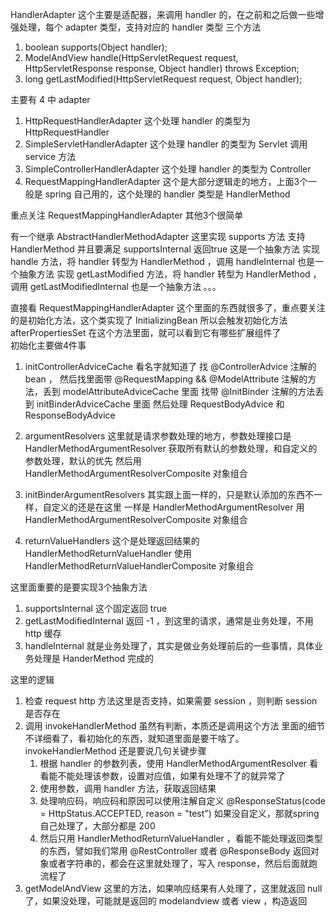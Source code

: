 HandlerAdapter
这个主要是适配器，来调用 handler 的，在之前和之后做一些增强处理，每个 adapter 类型，支持对应的 handler 类型
三个方法
1. boolean supports(Object handler);
2. ModelAndView handle(HttpServletRequest request, HttpServletResponse response, Object handler) throws Exception;
3. long getLastModified(HttpServletRequest request, Object handler);

主要有 4 中 adapter
1. HttpRequestHandlerAdapter 这个处理 handler 的类型为 HttpRequestHandler 
2. SimpleServletHandlerAdapter 这个处理 handler 的类型为 Servlet 调用 service 方法
3. SimpleControllerHandlerAdapter 这个处理 handler 的类型为 Controller 
4. RequestMappingHandlerAdapter 这个是大部分逻辑走的地方，上面3个一般是 spring 自己用的，这个处理的 handler 类型是 HandlerMethod 

重点关注 RequestMappingHandlerAdapter 其他3个很简单

有一个继承 AbstractHandlerMethodAdapter
这里实现 supports 方法 支持 HandlerMethod  并且要满足 supportsInternal 返回true 这是一个抽象方法
实现 handle 方法，将 handler 转型为 HandlerMethod ，调用 handleInternal 也是一个抽象方法
实现 getLastModified 方法，将 handler 转型为 HandlerMethod ，调用 getLastModifiedInternal 也是一个抽象方法
。。。

直接看 RequestMappingHandlerAdapter 
这个里面的东西就很多了，重点要关注的是初始化方法，这个类实现了 InitializingBean 所以会触发初始化方法 afterPropertiesSet 在这个方法里面，就可以看到它有哪些扩展组件了  
初始化主要做4件事
1. initControllerAdviceCache 
看名字就知道了 找 @ControllerAdvice 注解的 bean ，
然后找里面带 @RequestMapping && @ModelAttribute 注解的方法，丢到 modelAttributeAdviceCache 里面
找带 @InitBinder 注解的方法丢到 initBinderAdviceCache 里面
然后处理 RequestBodyAdvice 和 ResponseBodyAdvice

2. argumentResolvers
这里就是请求参数处理的地方，参数处理接口是 HandlerMethodArgumentResolver
获取所有默认的参数处理，和自定义的参数处理，默认的优先
然后用 HandlerMethodArgumentResolverComposite 对象组合

3. initBinderArgumentResolvers
其实跟上面一样的，只是默认添加的东西不一样，自定义的还是在这里
一样是 HandlerMethodArgumentResolver 用 HandlerMethodArgumentResolverComposite 对象组合

4. returnValueHandlers
这个是处理返回结果的 HandlerMethodReturnValueHandler
使用 HandlerMethodReturnValueHandlerComposite 对象组合

这里面重要的是要实现3个抽象方法 
1. supportsInternal 这个固定返回 true
2. getLastModifiedInternal 返回 -1 ，到这里的请求，通常是业务处理，不用 http 缓存
3. handleInternal
就是业务处理了，其实是做业务处理前后的一些事情，具体业务处理是 HanderMethod 完成的

这里的逻辑
1. 检查 request http 方法这里是否支持，如果需要 session ，则判断 session 是否存在
2. 调用 invokeHandlerMethod 虽然有判断，本质还是调用这个方法
	里面的细节不详细看了，看初始化的东西，就知道里面是要干啥了。
	invokeHandlerMethod 还是要说几句关键步骤
	1. 根据 handler 的参数列表，使用 HandlerMethodArgumentResolver 看看能不能处理该参数，设置对应值，如果有处理不了的就异常了
	2. 使用参数，调用 handler 方法，获取返回结果
	3. 处理响应码，响应码和原因可以使用注解自定义 @ResponseStatus(code = HttpStatus.ACCEPTED, reason = "test") 如果没自定义，那就spring 自己处理了，大部分都是 200
	4. 然后只用 HandlerMethodReturnValueHandler ，看能不能处理返回类型的东西，譬如我们常用 @RestController 或者 @ResponseBody 返回对象或者字符串的，都会在这里就处理了，写入 response，然后后面就跑流程了
3. getModelAndView 这里的方法，如果响应结果有人处理了，这里就返回 null 了，如果没处理，可能就是返回的 modelandview 或者 view ，构造返回
